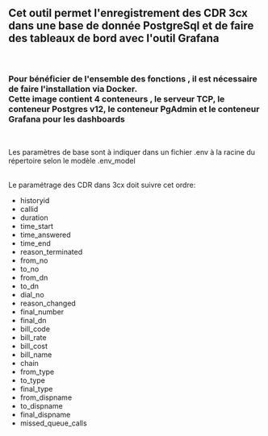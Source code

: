 <h2>Cet outil permet l'enregistrement des CDR 3cx dans une base de donnée PostgreSql et de faire des tableaux de bord avec l'outil Grafana</h2></br>


<h3>Pour bénéficier de l'ensemble des fonctions , il est nécessaire de faire l'installation via Docker.</br>
Cette image contient  4 conteneurs , le serveur TCP,  le conteneur Postgres v12, le conteneur PgAdmin et le conteneur Grafana pour les dashboards</h3></br>

Les paramètres de base sont à indiquer dans un fichier .env à la racine du répertoire selon le modèle .env_model

</br>
Le paramétrage des CDR dans 3cx doit suivre cet ordre:
<ul>
<li>historyid</li>
<li>callid</li>
<li>duration</li>
<li>time_start</li>
<li>time_answered</li>
<li>time_end</li>
<li>reason_terminated</li>
<li>from_no</li>
<li>to_no</li>
<li>from_dn</li>
<li>to_dn</li>
<li>dial_no</li>
<li>reason_changed</li>
<li>final_number</li>
<li>final_dn</li>
<li>bill_code</li>
<li>bill_rate</li>
<li>bill_cost</li>
<li>bill_name</li>
<li>chain</li>
<li>from_type</li>
<li>to_type</li>
<li>final_type</li>
<li>from_dispname</li>
<li>to_dispname</li>
<li>final_dispname</li>
<li>missed_queue_calls</li>
</ul>

